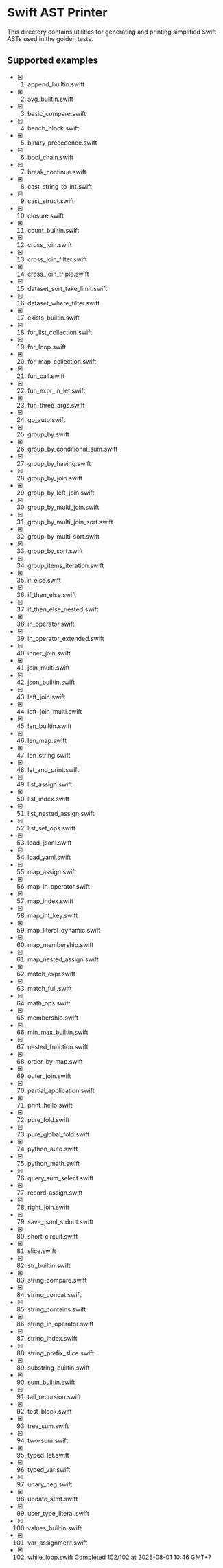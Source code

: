 # Swift AST Printer

This directory contains utilities for generating and printing simplified Swift ASTs used in the golden tests.

## Supported examples

- [x] 1. append_builtin.swift
- [x] 2. avg_builtin.swift
- [x] 3. basic_compare.swift
- [x] 4. bench_block.swift
- [x] 5. binary_precedence.swift
- [x] 6. bool_chain.swift
- [x] 7. break_continue.swift
- [x] 8. cast_string_to_int.swift
- [x] 9. cast_struct.swift
- [x] 10. closure.swift
- [x] 11. count_builtin.swift
- [x] 12. cross_join.swift
- [x] 13. cross_join_filter.swift
- [x] 14. cross_join_triple.swift
- [x] 15. dataset_sort_take_limit.swift
- [x] 16. dataset_where_filter.swift
- [x] 17. exists_builtin.swift
- [x] 18. for_list_collection.swift
- [x] 19. for_loop.swift
- [x] 20. for_map_collection.swift
- [x] 21. fun_call.swift
- [x] 22. fun_expr_in_let.swift
- [x] 23. fun_three_args.swift
- [x] 24. go_auto.swift
- [x] 25. group_by.swift
- [x] 26. group_by_conditional_sum.swift
- [x] 27. group_by_having.swift
- [x] 28. group_by_join.swift
- [x] 29. group_by_left_join.swift
- [x] 30. group_by_multi_join.swift
- [x] 31. group_by_multi_join_sort.swift
- [x] 32. group_by_multi_sort.swift
- [x] 33. group_by_sort.swift
- [x] 34. group_items_iteration.swift
- [x] 35. if_else.swift
- [x] 36. if_then_else.swift
- [x] 37. if_then_else_nested.swift
- [x] 38. in_operator.swift
- [x] 39. in_operator_extended.swift
- [x] 40. inner_join.swift
- [x] 41. join_multi.swift
- [x] 42. json_builtin.swift
- [x] 43. left_join.swift
- [x] 44. left_join_multi.swift
- [x] 45. len_builtin.swift
- [x] 46. len_map.swift
- [x] 47. len_string.swift
- [x] 48. let_and_print.swift
- [x] 49. list_assign.swift
- [x] 50. list_index.swift
- [x] 51. list_nested_assign.swift
- [x] 52. list_set_ops.swift
- [x] 53. load_jsonl.swift
- [x] 54. load_yaml.swift
- [x] 55. map_assign.swift
- [x] 56. map_in_operator.swift
- [x] 57. map_index.swift
- [x] 58. map_int_key.swift
- [x] 59. map_literal_dynamic.swift
- [x] 60. map_membership.swift
- [x] 61. map_nested_assign.swift
- [x] 62. match_expr.swift
- [x] 63. match_full.swift
- [x] 64. math_ops.swift
- [x] 65. membership.swift
- [x] 66. min_max_builtin.swift
- [x] 67. nested_function.swift
- [x] 68. order_by_map.swift
- [x] 69. outer_join.swift
- [x] 70. partial_application.swift
- [x] 71. print_hello.swift
- [x] 72. pure_fold.swift
- [x] 73. pure_global_fold.swift
- [x] 74. python_auto.swift
- [x] 75. python_math.swift
- [x] 76. query_sum_select.swift
- [x] 77. record_assign.swift
- [x] 78. right_join.swift
- [x] 79. save_jsonl_stdout.swift
- [x] 80. short_circuit.swift
- [x] 81. slice.swift
- [x] 82. str_builtin.swift
- [x] 83. string_compare.swift
- [x] 84. string_concat.swift
- [x] 85. string_contains.swift
- [x] 86. string_in_operator.swift
- [x] 87. string_index.swift
- [x] 88. string_prefix_slice.swift
- [x] 89. substring_builtin.swift
- [x] 90. sum_builtin.swift
- [x] 91. tail_recursion.swift
- [x] 92. test_block.swift
- [x] 93. tree_sum.swift
- [x] 94. two-sum.swift
- [x] 95. typed_let.swift
- [x] 96. typed_var.swift
- [x] 97. unary_neg.swift
- [x] 98. update_stmt.swift
- [x] 99. user_type_literal.swift
- [x] 100. values_builtin.swift
- [x] 101. var_assignment.swift
- [x] 102. while_loop.swift
Completed 102/102 at 2025-08-01 10:46 GMT+7
